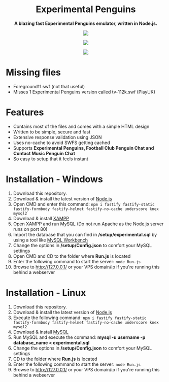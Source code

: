 <h1 align="center">Experimental Penguins</h1>
<p align="center"><b>A blazing fast Experimental Penguins emulator, written in Node.js.</b></p>
<p align="center"><img src="https://i.imgur.com/ueNeQVr.png"></p>
<p align="center"><img src="https://i.imgur.com/oNzitwz.png"></p>
<p align="center"><img src="https://i.imgur.com/sNZ7N1t.png"></p> 

# Missing files

* Foreground11.swf (not that useful)
* Misses 1 Experimental Penguins version called tv-112k.swf (PlayUK)

# Features

* Contains most of the files and comes with a simple HTML design
* Written to be simple, secure and fast
* Extensive response validation using JSON
* Uses no-cache to avoid SWFS getting cached
* Supports <b>Experimental Penguins, Football Club Penguin Chat and Contact Music Penguin Chat</b>
* So easy to setup that it feels instant

# Installation - Windows

1. Download this repository.
2. Download & install the latest version of [Node.js](https://nodejs.org/en/)
3. Open CMD and enter this command: ```npm i fastify fastify-static fastify-formbody fastify-helmet fastify-no-cache underscore knex mysql2```
4. Download & install [XAMPP](https://www.apachefriends.org/index.html)
5. Open XAMPP and run MySQL (Do not run Apache as the Node.js server runs on port 80)
6. Import the database that you can find in <b>/setup/experimental.sql</b> by using a tool like [MySQL Workbench](https://dev.mysql.com/downloads/workbench/?utm_source=tuicool)
7. Change the options in <b>/setup/Config.json</b> to comfort your MySQL settings
8. Open CMD and CD to the folder where <b>Run.js</b> is located
9. Enter the following command to start the server: ```node Run.js```
10. Browse to http://127.0.0.1/ or your VPS domain/ip if you're running this behind a webserver

# Installation - Linux

1. Download this repository.
2. Download & install the latest version of [Node.js](https://nodejs.org/en/)
3. Execute the following command: ```npm i fastify fastify-static fastify-formbody fastify-helmet fastify-no-cache underscore knex mysql2```
4. Download & install [MySQL](https://www.mysql.com/)
5. Run MySQL and execute the command: <b>mysql -u username -p database_name < experimental.sql</b>
6. Change the options in <b>/setup/Config.json</b> to comfort your MySQL settings
7. CD to the folder where <b>Run.js</b> is located
8. Enter the following command to start the server: ```node Run.js```
9. Browse to http://127.0.0.1/ or your VPS domain/ip if you're running this behind a webserver